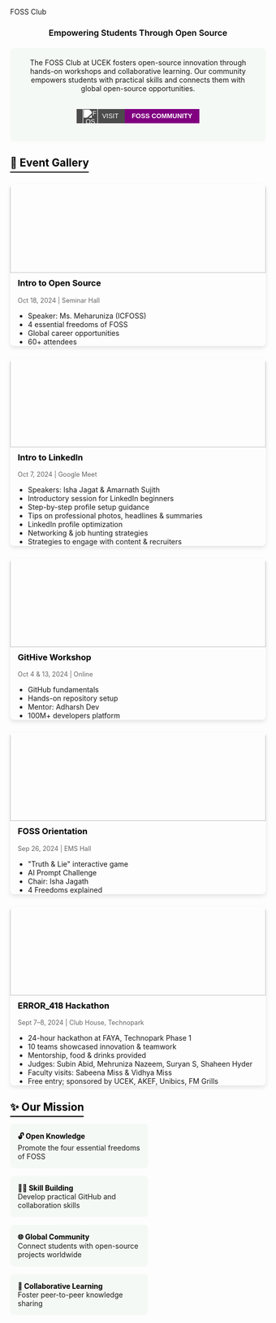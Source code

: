 FOSS Club

### <span style="color: black; font-weight: 600;text-align: center; display:block;">Empowering Students Through Open Source</span>

<div style="background: #f5f9f5; display:flex; padding: 20px;flex-direction:column; border-radius: 8px; margin: 20px 0; text-align: center; align-items:center;">
The FOSS Club at UCEK fosters open-source innovation through hands-on workshops and collaborative learning. Our community empowers students with practical skills and connects them with global open-source opportunities.


<a href="https://fossucek.tech/" style="text-decoration: none; font-family: sans-serif; margin:2rem 0 1rem 0;">
  <span style="display: inline-flex; height: 28px; overflow: hidden; font-size: 13px; font-weight: bold; text-transform: uppercase;">
    <span style="background-color: #4b4b4b; color: white; display: flex; align-items: center; padding: 0 12px; font-weight:500;">
    <img src='/logos/foss-modified.png' alt="FOSS Logo" style="height: 30px; margin-right: 8px; filter: brightness(0) invert(1);" />
      Visit
    </span>
    <span style="background-color: purple; color: white; display: flex; align-items: center; padding: 0 14px; font-weight:700;">
      Foss Community
    </span>
  </span>
</a>

</div>

## <span style="color: black; border-bottom: 2px solid black; padding-bottom: 5px;">🌱 Event Gallery</span>

<div style="display: grid; grid-template-columns: repeat(auto-fill, minmax(300px, 1fr)); gap: 25px; margin: 30px 0;">

<div style="border-radius: 8px; overflow: hidden; box-shadow: 0 4px 8px rgba(0,0,0,0.1);">
<img src="/clubs/open-source-intro.jpg" alt="Intro to Open Source" style="width: 100%; margin:-26px 0px 10px 0px; height: 200px; object-fit: cover;">
<div style="padding:0px 15px;">
<h3 style="margin-top: 0; color: black;">Intro to Open Source</h3>
<p style="color: #666; font-size: 0.9em;">Oct 18, 2024 | Seminar Hall</p>
<ul style="padding-left: 20px; margin-bottom: 0;">
<li>Speaker: Ms. Meharuniza (ICFOSS)</li>
<li>4 essential freedoms of FOSS</li>
<li>Global career opportunities</li>
<li>60+ attendees</li>
</ul>
</div>
</div>

<div style="border-radius: 8px; overflow: hidden; box-shadow: 0 4px 8px rgba(0,0,0,0.1);">
  <img src="/clubs/linkedin-intro.png" alt="Intro to LinkedIn" style="width: 100%; margin:-26px 0px 10px 0px; height: 200px; object-fit: cover; object-position: 50% 30%;">
  <div style="padding:0px 15px;">
    <h3 style="margin-top: 0; color: black;">Intro to LinkedIn</h3>
    <p style="color: #666; font-size: 0.9em;">Oct 7, 2024 | Google Meet</p>
    <ul style="padding-left: 20px; margin-bottom: 0;">
      <li>Speakers: Isha Jagat & Amarnath Sujith</li>
      <li>Introductory session for LinkedIn beginners</li>
      <li>Step-by-step profile setup guidance</li>
      <li>Tips on professional photos, headlines & summaries</li>
      <li>LinkedIn profile optimization</li>
      <li>Networking & job hunting strategies</li>
      <li>Strategies to engage with content & recruiters</li>
    </ul>
  </div>
</div>

<div style="border-radius: 8px; overflow: hidden; box-shadow: 0 4px 8px rgba(0,0,0,0.1);">
<img src="/clubs/githive.jpg" alt="GitHive Workshop" style="width: 100%;margin:-26px 0px 10px 0px; height: 200px; object-fit: cover;">
<div style="padding:0px 15px;">
<h3 style="margin-top: 0; color: black;">GitHive Workshop</h3>
<p style="color: #666; font-size: 0.9em;">Oct 4 & 13, 2024 | Online</p>
<ul style="padding-left: 20px; margin-bottom: 0;">
<li>GitHub fundamentals</li>
<li>Hands-on repository setup</li>
<li>Mentor: Adharsh Dev</li>
<li>100M+ developers platform</li>
</ul>
</div>
</div>

<div style="border-radius: 8px; overflow: hidden; box-shadow: 0 4px 8px rgba(0,0,0,0.1);">
<img src="/clubs/foss-orientation.jpg" alt="FOSS Orientation" style="width: 100%;margin:-26px 0px 10px 0px; height: 200px; object-fit: cover;">
<div style="padding:0px 15px;">
<h3 style="margin-top: 0; color: black;">FOSS Orientation</h3>
<p style="color: #666; font-size: 0.9em;">Sep 26, 2024 | EMS Hall</p>
<ul style="padding-left: 20px; margin-bottom: 0;">
<li>"Truth & Lie" interactive game</li>
<li>AI Prompt Challenge</li>
<li>Chair: Isha Jagath</li>
<li>4 Freedoms explained</li>
</ul>
</div>
</div>

<div style="border-radius: 8px; overflow: hidden; box-shadow: 0 4px 8px rgba(0,0,0,0.1);">
  <img src="/clubs/error418-hackathon.png" alt="ERROR_418 Hackathon" style="width: 100%; margin:-26px 0px 10px 0px; height: 200px; object-fit: cover; object-position: 50% 1.5rem;">
  <div style="padding:0px 15px;">
    <h3 style="margin-top: 0; color: black;">ERROR_418 Hackathon</h3>
    <p style="color: #666; font-size: 0.9em;">Sept 7–8, 2024 | Club House, Technopark</p>
    <ul style="padding-left: 20px; margin-bottom: 0;">
      <li>24-hour hackathon at FAYA, Technopark Phase 1</li>
      <li>10 teams showcased innovation & teamwork</li>
      <li>Mentorship, food & drinks provided</li>
      <li>Judges: Subin Abid, Mehruniza Nazeem, Suryan S, Shaheen Hyder</li>
      <li>Faculty visits: Sabeena Miss & Vidhya Miss</li>
      <li>Free entry; sponsored by UCEK, AKEF, Unibics, FM Grills</li>
    </ul>
  </div>
</div>

</div>

## <span style="color: black; border-bottom: 2px solid black; padding-bottom: 5px;">✨ Our Mission</span>

<div style="display: flex; flex-wrap: wrap; justify-content: space-between; margin: 20px 0;">
<div style="width: 48%; background: #f5f9f5; padding: 15px; border-radius: 8px; margin-bottom: 15px;">
<strong style="color: black;">🔓 Open Knowledge</strong><br>
Promote the four essential freedoms of FOSS
</div>

<div style="width: 48%; background: #f5f9f5; padding: 15px; border-radius: 8px; margin-bottom: 15px;">
<strong style="color: black;">👩‍💻 Skill Building</strong><br>
Develop practical GitHub and collaboration skills
</div>

<div style="width: 48%; background: #f5f9f5; padding: 15px; border-radius: 8px; margin-bottom: 15px;">
<strong style="color: black;">🌐 Global Community</strong><br>
Connect students with open-source projects worldwide
</div>

<div style="width: 48%; background: #f5f9f5; padding: 15px; border-radius: 8px; margin-bottom: 15px;">
<strong style="color: black;">🤝 Collaborative Learning</strong><br>
Foster peer-to-peer knowledge sharing
</div>
</div>